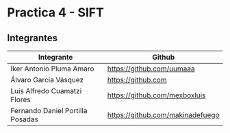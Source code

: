 # Practica 4 - SIFT
## Integrantes

| Integrante                       | Github                           |
| -------------------------------- | -------------------------------- |
| Iker Antonio Pluma Amaro         | https://github.com/uumaaa        |
| Álvaro García Vásquez            | https://github.com               |
| Luis Alfredo Cuamatzi Flores     | https://github.com/mexboxluis    |
| Fernando Daniel Portilla Posadas | https://github.com/makinadefuego |
